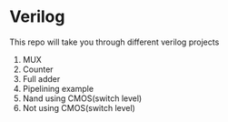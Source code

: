 # Verilog
This repo will take you through different verilog projects
1. MUX
2. Counter
3. Full adder
4. Pipelining example
5. Nand using CMOS(switch level)
6. Not using CMOS(switch level)
